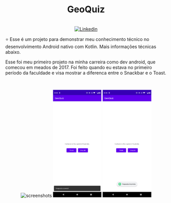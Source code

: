 <h1 align="center">GeoQuiz</h1>

<p align="center">
  <br>
  <a href="https://www.linkedin.com/in/danillo-santos-dev/"><img alt="Linkedin" src="https://img.shields.io/badge/LinkedIn-0077B5?style=for-the-badge&logo=linkedin&logoColor=white"/></a>
</p>

<p align="center">  

⭐ Esse é um projeto para demonstrar meu conhecimento técnico no desenvolvimento Android nativo com Kotlin. Mais informações técnicas abaixo.

Esse foi meu primeiro projeto na minha carreira como dev android, que comecou em meados de 2017. Foi feito quando eu estava no primeiro período da faculdade e visa mostrar a diferenca entre o Snackbar e o Toast.

</p>

</br>

<p float="left" align="center">
<img alt="screenshots" width="30%" øsrc="screenshots/Screenshot_1.png"/>
<img alt="screenshots" width="30%" src="screenshots/Screenshot_2.png"/>
<img alt="screenshots" width="30%" src="screenshots/Screenshot_3.png"/>
</p>

